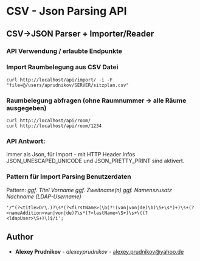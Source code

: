 # CSV - Json Parsing API

## CSV->JSON Parser + Importer/Reader

### API Verwendung / erlaubte Endpunkte

### Import Raumbelegung aus CSV Datei
```
curl http://localhost/api/import/ -i -F "file=@/users/aprudnikov/SERVER/sitzplan.csv"
```

### Raumbelegung abfragen (ohne Raumnummer -> alle Räume ausgegeben)
```
curl http://localhost/api/room/
curl http://localhost/api/room/1234
```

### API Antwort:
immer als Json, für Import - mit HTTP Header Infos
JSON_UNESCAPED_UNICODE und JSON_PRETTY_PRINT sind aktivert.

### Pattern für Import Parsing Benutzerdaten
Pattern: *ggf. Titel Vorname ggf. Zweitname(n) ggf. Namenszusatz Nachname (LDAP-Username)*
```
'/^(?<title>Dr\.)?\s*(?<firstName>(\b(?!(van|von|de)\b)\S+\s*)+)\s+(?<nameAddition>van|von|de)?\s*(?<lastName>\S+)\s+\((?<ldapUser>\S+)\)$/i';
```

## Author

* **Alexey Prudnikov** - *alexeyprudnikov* - [alexey.prudnikov@yahoo.de](mailto:alexey.prudnikov@yahoo.de)
